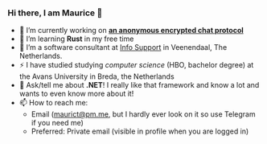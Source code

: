 ### Hi there, I am Maurice 👋

- 🔭 I’m currently working on **[an anonymous encrypted chat protocol](https://github.com/plabble)**
- 🌱 I’m learning **Rust** in my free time
- 💼 I’m a software consultant at [Info Support](https://www.infosupport.com) in Veenendaal, The Netherlands.
- ⚡ I have studied studying *computer science* (HBO, bachelor degree) at the Avans University in Breda, the Netherlands
- 💬 Ask/tell me about **.NET**! I really like that framework and know a lot and wants to even know more about it!
- 📫 How to reach me: 
  - Email ([maurict@pm.me](mailto:maurict@pm.me), but I hardly ever look on it so use Telegram if you need me)
  - Preferred: Private email (visible in profile when you are logged in)
